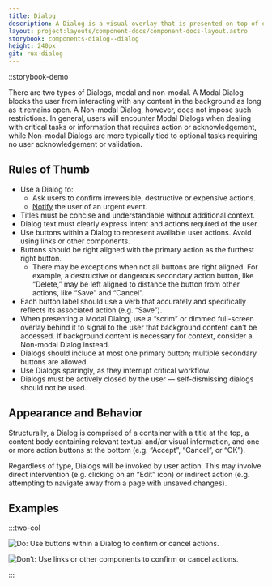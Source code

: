 ```yaml
---
title: Dialog
description: A Dialog is a visual overlay that is presented on top of existing screen content to prompt the user to perform an immediate action or acknowledge the receipt of a piece of information.
layout: project:layouts/component-docs/component-docs-layout.astro
storybook: components-dialog--dialog
height: 240px
git: rux-dialog
---
```


::storybook-demo

<!-- A Dialog is a visual overlay that is presented on top of existing screen content to prompt the user to perform an immediate action or acknowledge the receipt of a piece of information. -->

There are two types of Dialogs, modal and non-modal. A Modal Dialog blocks the user from interacting with any content in the background as long as it remains open. A Non-modal Dialog, however, does not impose such restrictions. In general, users will encounter Modal Dialogs when dealing with critical tasks or information that requires action or acknowledgement, while Non-modal Dialogs are more typically tied to optional tasks requiring no user acknowledgement or validation.

## Rules of Thumb

- Use a Dialog to:
  - Ask users to confirm irreversible, destructive or expensive actions.
  - [Notify](/patterns/notifications) the user of an urgent event.
- Titles must be concise and understandable without additional context.
- Dialog text must clearly express intent and actions required of the user.
- Use buttons within a Dialog to represent available user actions. Avoid using links or other components.
- Buttons should be right aligned with the primary action as the furthest right button.
  - There may be exceptions when not all buttons are right aligned. For example, a destructive or dangerous secondary action button, like “Delete,” may be left aligned to distance the button from other actions, like “Save” and “Cancel”.
- Each button label should use a verb that accurately and specifically reflects its associated action (e.g. “Save”).
- When presenting a Modal Dialog, use a “scrim” or dimmed full-screen overlay behind it to signal to the user that background content can’t be accessed. If background content is necessary for context, consider a Non-modal Dialog instead.
- Dialogs should include at most one primary button; multiple secondary buttons are allowed.
- Use Dialogs sparingly, as they interrupt critical workflow.
- Dialogs must be actively closed by the user — self-dismissing dialogs should not be used.

## Appearance and Behavior

Structurally, a Dialog is comprised of a container with a title at the top, a content body containing relevant textual and/or visual information, and one or more action buttons at the bottom (e.g. “Accept”, “Cancel”, or “OK”).

Regardless of type, Dialogs will be invoked by user action. This may involve direct intervention (e.g. clicking on an “Edit” icon) or indirect action (e.g. attempting to navigate away from a page with unsaved changes).

## Examples

:::two-col

![Do: Use buttons within a Dialog to confirm or cancel actions.](/img/components/modal-do-1.png "Do: Use buttons within a Dialog to confirm or cancel actions.")

![Don’t: Use links or other components to confirm or cancel actions.](/img/components/modal-dont-1.png "Don’t: Use links or other components to confirm or cancel actions.")

:::
